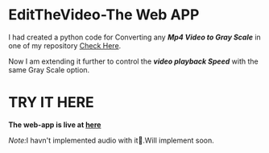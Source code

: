 # EditTheVideo-The Web APP
I had created a python code for Converting any <b><i>Mp4 Video to Gray Scale</i></b> in one of my repository [Check Here](https://github.com/manipta/Color2GrayScale.git).

Now I am extending it further to control the <i><b>video playback Speed</b></i> with the same Gray Scale option.
# TRY IT HERE
<b> The web-app is live at [here](https://manipta-steamlitheroku-app-ux4uqk.streamlitapp.com/)</b>
 
<i>Note:</i>I havn't implemented audio with it🙂.Will implement soon.
